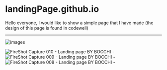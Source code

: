 # landingPage.github.io

Hello everyone, I would like to show a simple page that I have made (the design of this page is found in codewell)


-------------------------------------------------------------------------------------------------------------------
![images](https://github.com/BOCCHI1510/landingPage.github.io/assets/161669478/af49ed58-7350-4194-b919-eb959cdc2ea1)



![FireShot Capture 010 - Landing page BY BOCCHI - ](https://github.com/BOCCHI1510/landingPage.github.io/assets/161669478/5de1ed0e-007e-47a9-b026-ed2f990b014b)
![FireShot Capture 009 - Landing page BY BOCCHI - ](https://github.com/BOCCHI1510/landingPage.github.io/assets/161669478/65fa9238-6d92-42c8-96ef-c59ccf59464c)
![FireShot Capture 008 - Landing page BY BOCCHI - ](https://github.com/BOCCHI1510/landingPage.github.io/assets/161669478/f2302661-dd9c-4ee0-b35f-cb7ec067d896)
